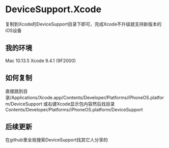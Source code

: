 # DeviceSupport.Xcode
复制到Xcode的DeviceSupport目录下即可，完成Xcode不升级就支持新版本的iOS设备
## 我的环境
Mac 10.13.5
Xcode 9.4.1 (9F2000)
## 如何复制
直接跳到目录/Applications/Xcode.app/Contents/Developer/Platforms/iPhoneOS.platform/DeviceSupport
或右键Xcode显示包内容然后找目录Contents/Developer/Platforms/iPhoneOS.platform/DeviceSupport
## 后续更新
在github里全局搜索DeviceSupport找其它人分享的
